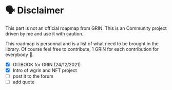 # 🗣 Disclaimer

This part is not an official roapmap from GRIN. This is an Community project driven by me and use it with caution.

This roadmap is personnal and is a list of what need to be brought in the library. Of course feel free to contribute, 1 GRIN for each contribution for everybody 🎉.

* [x] GITBOOK for GRIN (24/12/2021)
* [x] Intro of wgrin and NFT project
* [ ] post it to the forum
* [ ] add quote&#x20;

